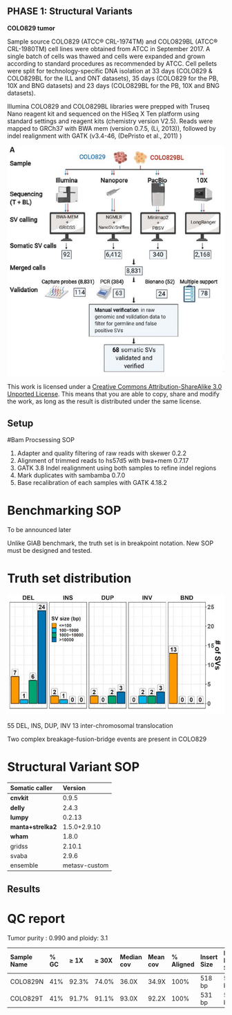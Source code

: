 PHASE 1: Structural Variants
----------------------------

**COLO829 tumor**

Sample source
COLO829 (ATCC® CRL-1974TM) and COLO829BL (ATCC® CRL-1980TM) cell lines were obtained from ATCC in September 2017. A single batch of cells was thawed and cells were expanded and grown according to standard procedures as recommended by ATCC. Cell pellets were split for technology-specific DNA isolation at 33 days (COLO829 & COLO829BL for the ILL and ONT datasets), 35 days (COLO829 for the PB, 10X and BNG datasets) and 23 days (COLO829BL for the PB, 10X and BNG datasets).

Illumina
COLO829 and COLO829BL libraries were prepped with Truseq Nano reagent kit and sequenced on the HiSeq X Ten platform using standard settings and reagent kits (chemistry version V2.5). Reads were mapped to GRCh37 with BWA mem (version 0.7.5, (Li, 2013)), followed by indel realignment with GATK (v3.4-46, (DePristo et al., 2011) )

![Data processing diagram](img/sv/SOP.jpeg)

This work is licensed under a [Creative Commons Attribution-ShareAlike 3.0 Unported License](http://creativecommons.org/licenses/by-sa/3.0/deed.en_US). This means that you are able to copy, share and modify the work, as long as the result is distributed under the same license.

## Setup

#Bam Procsessing SOP

1. Adapter and quality filtering of raw reads with skewer 0.2.2
2. Alignment of trimmed reads to hs57d5 with bwa+mem 0.7.17
3. GATK 3.8 Indel realignment using both samples to refine indel regions
4. Mark duplicates with sambamba 0.7.0
5. Base recalibration of each samples with GATK 4.18.2

# Benchmarking SOP
To be announced later

Unlike GIAB benchmark, the truth set is in breakpoint notation.  New SOP must be designed and tested.


# Truth set distribution

![truthset](img/sv/colo829_truthset.jpeg)

55 DEL, INS, DUP, INV
13 inter-chromosomal translocation

Two complex breakage-fusion-bridge events are present in COLO829

# Structural Variant SOP

|   Somatic caller    | Version       | 
|:------------------- |:------------- |
|     **cnvkit**      |  0.9.5        |
|     **delly**       |  2.4.3        | 
|     **lumpy**       |  0.2.13       | 
|  **manta+strelka2** | 1.5.0+2.9.10  | 
|     **wham**        |  1.8.0        | 
|       gridss        |  2.10.1       | 
|       svaba         |  2.9.6        | 
|       ensemble      | metasv-custom |



## Results


# QC report

Tumor purity : 0.990 and ploidy: 3.1


|Sample Name |% GC	| ≥ 1X   | ≥ 30X | Median cov |	Mean cov   | % Aligned | Insert Size |	Mean Insert Size  |	CCG Oxidation  |
|:-----------|:---- |:------ |:------|:-----------|:---------- |:----------|:------------|:-------------------|:---------------|
|COLO829N	 | 41%	| 92.3%	 | 74.0% |	36.0X	  | 34.9X	   | 100%	   |  518 bp	 |  528 bp	          |  0%            |
|COLO829T	 | 41%	| 91.7%	 | 91.1% |	93.0X	  | 92.2X	   | 100%	   |  531 bp	 |  542 bp	          |  0%            |


